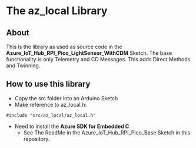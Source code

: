# The az_local Library

## About
This is the library as used as source code in the **Azure_IoT_Hub_RPI_Pico_LightSensor_WithCDM** Sketch. 
The base functionality is only Telemetry and CD Messages. This adds Direct Methods and Twinning.

## How to use this library

- Copy the src folder into an Arduino Sketch
- Make reference to az_local.h:
```
#include "src/az_local/az_local.h"
```
- Need to install the **Azure SDK for Embedded C**
  - See The ReadMe in the Azure_IoT_Hub_RPI_Pico_Base Sketch in this repository.
